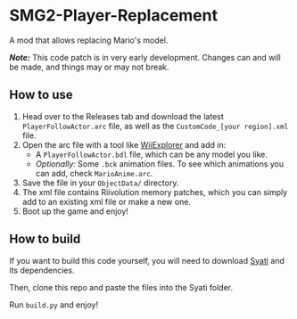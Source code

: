 # SMG2-Player-Replacement
A mod that allows replacing Mario's model.

***Note:*** This code patch is in very early development. Changes can and will be made, and things may or may not break.

## How to use
1. Head over to the Releases tab and download the latest `PlayerFollowActor.arc` file, as well as the `CustomCode_[your region].xml` file.
2. Open the arc file with a tool like [WiiExplorer](https://github.com/SuperHackio/WiiExplorer/releases/tag/V1.5.0.5) and add in:
   - A `PlayerFollowActor.bdl` file, which can be any model you like.
   - *Optionally:* Some `.bck` animation files. To see which animations you can add, check `MarioAnime.arc`.
3. Save the file in your `ObjectData/` directory.
4. The xml file contains Riivolution memory patches, which you can simply add to an existing xml file or make a new one.
5. Boot up the game and enjoy!

## How to build
If you want to build this code yourself, you will need to download [Syati](https://github.com/SMGCommunity/Syati/) and its dependencies.

Then, clone this repo and paste the files into the Syati folder.

Run `build.py` and enjoy!
